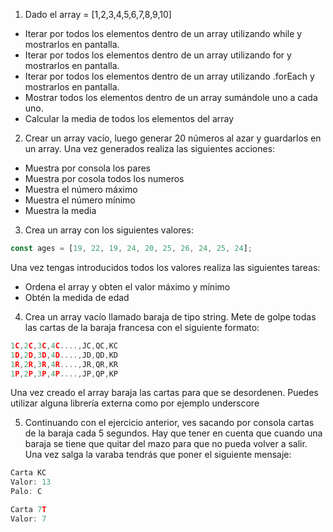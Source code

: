 1. Dado el array = [1,2,3,4,5,6,7,8,9,10]

- Iterar por todos los elementos dentro de un array utilizando while y mostrarlos en pantalla.
- Iterar por todos los elementos dentro de un array utilizando for y mostrarlos en pantalla.
- Iterar por todos los elementos dentro de un array utilizando .forEach y mostrarlos en pantalla.
- Mostrar todos los elementos dentro de un array sumándole uno a cada uno.
- Calcular la media de todos los elementos del array

2. Crear un array vacío, luego generar 20 números al azar y guardarlos en un array. Una vez generados realiza las siguientes acciones:

- Muestra por consola los pares
- Muestra por cosola todos los numeros
- Muestra el número máximo
- Muestra el número mínimo
- Muestra la media

3. Crea un array con los siguientes valores:

```javascript
const ages = [19, 22, 19, 24, 20, 25, 26, 24, 25, 24];
```

Una vez tengas introducidos todos los valores realiza las siguientes tareas:

- Ordena el array y obten el valor máximo y mínimo
- Obtén la medida de edad

4. Crea un array vacío llamado baraja de tipo string. Mete de golpe todas las cartas de la baraja francesa con el siguiente formato:

```javascript
1C,2C,3C,4C....,JC,QC,KC
1D,2D,3D,4D....,JD,QD,KD
1R,2R,3R,4R....,JR,QR,KR
1P,2P,3P,4P....,JP,QP,KP
```

Una vez creado el array baraja las cartas para que se desordenen. Puedes utilizar alguna librería externa como por ejemplo underscore

5. Continuando con el ejercicio anterior, ves sacando por consola cartas de la baraja cada 5 segundos. Hay que tener en cuenta que cuando una baraja se tiene que quitar del mazo para que no pueda volver a salir. Una vez salga la varaba tendrás que poner el siguiente mensaje:

```javascript
Carta KC
Valor: 13
Palo: C

Carta 7T
Valor: 7

```

